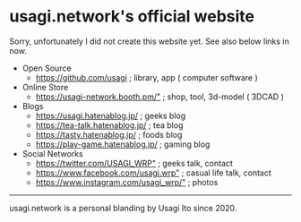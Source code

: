 # usagi.network's official website

Sorry, unfortunately I did not create this website yet. See also below links in now.

- Open Source
    - <https://github.com/usagi> ; library, app ( computer software )
- Online Store
    - <https://usagi-network.booth.pm/"> ; shop, tool, 3d-model ( 3DCAD )
- Blogs
    - <https://usagi.hatenablog.jp/> ; geeks blog
    - <https://tea-talk.hatenablog.jp/> ; tea blog
    - <https://tasty.hatenablog.jp/> ; foods blog
    - <https://play-game.hatenablog.jp/> ; gaming blog
- Social Networks
    - <https://twitter.com/USAGI_WRP"> ; geeks talk, contact
    - <https://www.facebook.com/usagi.wrp"> ; casual life talk, contact
    - <https://www.instagram.com/usagi_wrp/"> ; photos

---
usagi.network is a personal blanding by Usagi Ito since 2020.
